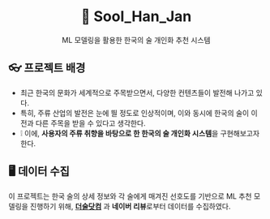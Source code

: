 <div align="center">
  <h1> 🥂 Sool_Han_Jan </h1>
  ML 모델링을 활용한 한국의 술 개인화 추천 시스템
</div>
  
## 👓 프로젝트 배경  
- 최근 한국의 문화가 세계적으로 주목받으면서, 다양한 컨텐츠들이 발전해 나가고 있다.
- 특히, 주류 산업의 발전은 눈에 띌 정도로 인상적이며, 이와 동시에 한국의 술이 이전과 다른 주목을 받을 수 있다고 생각한다.
- ❕ 이에, **사용자의 주류 취향을 바탕으로 한 한국의 술 개인화 시스템**을 구현해보고자 한다.

## 🖥️ 데이터 수집
이 프로젝트는 한국 술의 상세 정보와 각 술에게 매겨진 선호도를 기반으로 ML 추천 모델링을 진행하기 위해,
**[더술닷컴](https://google.com)**
과 **네이버 리뷰**로부터 데이터를 수집하였다.
